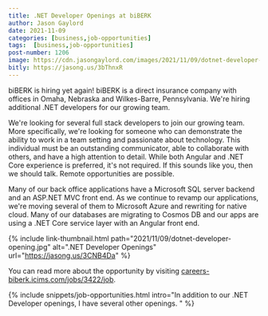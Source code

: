 ```yaml
---
title: .NET Developer Openings at biBERK
author: Jason Gaylord
date: 2021-11-09
categories: [business,job-opportunities]
tags:  [business,job-opportunities]
post-number: 1206
image: https://cdn.jasongaylord.com/images/2021/11/09/dotnet-developer-opening.jpg
bitly: https://jasong.us/3bThnxR
---
```


biBERK is hiring yet again! biBERK is a direct insurance company with offices in Omaha, Nebraska and Wilkes-Barre, Pennsylvania. We're hiring additional .NET developers for our growing team. 

We're looking for several full stack developers to join our growing team. More specifically, we're looking for someone who can demonstrate the ability to work in a team setting and passionate about technology. This individual must be an outstanding communicator, able to collaborate with others, and have a high attention to detail. While both Angular and .NET Core experience is preferred, it's not required. If this sounds like you, then we should talk. Remote opportunities are possible.

Many of our back office applications have a Microsoft SQL server backend and an ASP.NET MVC front end. As we continue to revamp our applications, we're moving several of them to Microsoft Azure and rewriting for native cloud. Many of our databases are migrating to Cosmos DB and our apps are using a .NET Core service layer with an Angular front end. 

{% include link-thumbnail.html path="2021/11/09/dotnet-developer-opening.jpg" alt=".NET Developer Openings" url="https://jasong.us/3CNB4Da" %}

You can read more about the opportunity by visiting [careers-biberk.icims.com/jobs/3422/job](https://jasong.us/3CNB4Da).

{% include snippets/job-opportunities.html intro="In addition to our .NET Developer openings, I have several other openings. " %}